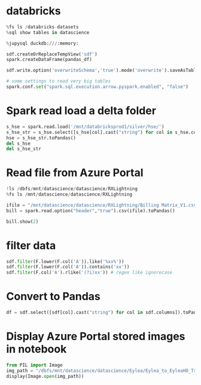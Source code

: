 # databricks
```python
%fs ls /databricks-datasets
%sql show tables in datascience

%jupysql duckdb:///:memory:

sdf.createOrReplaceTempView('sdf')
spark.createDataFrame(pandas_df)

sdf.write.option('overwriteSchema','true').mode('overwrite').saveAsTable('datascience.test')

# some settings to read very big tables
spark.conf.set("spark.sql.execution.arrow.pyspark.enabled", "false")
```

# Spark read load a delta folder
```python
s_hse = spark.read.load('/mnt/databricksprod1/silver/hse/')
s_hse_str = s_hse.select([s_hse[col].cast("string") for col in s_hse.columns])
hse = s_hse_str.toPandas()
del s_hse
del s_hse_str
```

# Read file from Azure Portal
```python
!ls /dbfs/mnt/datascience/datascience/RXLightning
%fs ls /mnt/datascience/datascience/RXLightning

ifile = "/mnt/datascience/datascience/RXLightning/Billing Matrix_V1.csv"
bill = spark.read.option("header","true").csv(ifile).toPandas()

bill.show(2)
```

# filter data
```python
sdf.filter(F.lower(F.col('A')).like('%xx%'))
sdf.filter(F.lower(F.col('A')).contains('xx'))
sdf.filter(F.col('A').rlike('(?i)xx')) # regex like ignorecase
```

# Convert to Pandas
```python
df = sdf.select([sdf[col].cast("string") for col in sdf.columns]).toPandas()
```

# Display Azure Portal stored images in notebook
```python
from PIL import Image
img_path = "/dbfs/mnt/datascience/datascience/Eylea/Eylea_to_EyleaHD_Transition/eylea 01.png"
display(Image.open(img_path))
```
